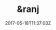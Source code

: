 ---
title: "&ranj"
site_link: "http://www.ranj.nl/"
description: "Achieve positive behavioural change through play."
location: "Rotterdam"
active: true
active_from: "1999-01-01"
active_to: ""
tags: []
date: "2017-05-18T11:37:03Z"
---